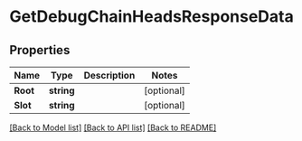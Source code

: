 # GetDebugChainHeadsResponseData

## Properties

Name | Type | Description | Notes
------------ | ------------- | ------------- | -------------
**Root** | **string** |  | [optional] 
**Slot** | **string** |  | [optional] 

[[Back to Model list]](../README.md#documentation-for-models) [[Back to API list]](../README.md#documentation-for-api-endpoints) [[Back to README]](../README.md)


